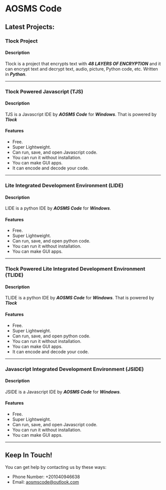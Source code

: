 # **AOSMS Code**

## **Latest Projects:**

### **Tlock Project**

#### **Description**

Tlock is a project that encrypts text with _**48 LAYERS OF ENCRYPTION**_
and it can encrypt text and decrypt text, audio, picture, Python code, etc. Written in **_Python_**.

---

### **Tlock Powered Javascript (TJS)**

#### **Description**

TJS is a Javascript IDE by **_AOSMS Code_** for **_Windows_**.
That is powered by **_Tlock_**

#### **Features**

- Free.
- Super Lightweight.
- Can run, save, and open Javascript code.
- You can run it without installation.
- You can make GUI apps.
- It can encode and decode your code.

---

### **Lite Integrated Development Environment (LIDE)**

#### **Description**

LIDE is a python IDE by **_AOSMS Code_** for **_Windows_**.

#### **Features**

- Free.
- Super Lightweight.
- Can run, save, and open python code.
- You can run it without installation.
- You can make GUI apps.

---

### **Tlock Powered Lite Integrated Development Environment (TLIDE)**

#### **Description**

TLIDE is a python IDE by **_AOSMS Code_** for **_Windows_**.
That is powered by **_Tlock_**

#### **Features**

- Free.
- Super Lightweight.
- Can run, save, and open python code.
- You can run it without installation.
- You can make GUI apps.
- It can encode and decode your code.

---

### **Javascript Integrated Development Environment (JSIDE)**

#### **Description**

JSIDE is a Javascript IDE by **_AOSMS Code_** for **_Windows_**.

#### **Features**

- Free.
- Super Lightweight.
- Can run, save, and open Javascript code.
- You can run it without installation.
- You can make GUI apps.

---

## **Keep In Touch!**

You can get help by contacting us by these ways:

- Phone Number: +201040946638
- Email: aosmscode@outlook.com
